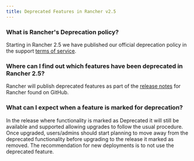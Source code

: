 ```yaml
---
title: Deprecated Features in Rancher v2.5
---
```


### What is Rancher's Deprecation policy?

Starting in Rancher 2.5 we have published our official deprecation policy in the support [terms of service](https://rancher.com/support-maintenance-terms).

### Where can I find out which features have been deprecated in Rancher 2.5?

Rancher will publish deprecated features as part of the [release notes](https://github.com/rancher/rancher/releases/tag/v2.5.0) for Rancher found on GitHub.

### What can I expect when a feature is marked for deprecation?

In the release where functionality is marked as Deprecated it will still be available and supported allowing upgrades to follow the usual procedure. Once upgraded, users/admins should start planning to move away from the deprecated functionality before upgrading to the release it marked as removed. The recommendation for new deployments is to not use the deprecated feature.